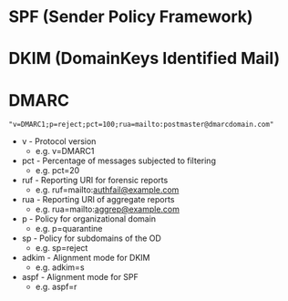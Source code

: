 # SPF (Sender Policy Framework)

# DKIM (DomainKeys Identified Mail)

# DMARC

```
"v=DMARC1;p=reject;pct=100;rua=mailto:postmaster@dmarcdomain.com"
```

* v - Protocol version
  * e.g. v=DMARC1
* pct - Percentage of messages subjected to filtering
  * e.g. pct=20
* ruf - Reporting URI for forensic reports
  * e.g. ruf=mailto:authfail@example.com
* rua - Reporting URI of aggregate reports
  * e.g. rua=mailto:aggrep@example.com
* p - Policy for organizational domain
  * e.g. p=quarantine
* sp - Policy for subdomains of the OD
  * e.g. sp=reject
* adkim - Alignment mode for DKIM
  * e.g. adkim=s
* aspf - Alignment mode for SPF
  * e.g. aspf=r
